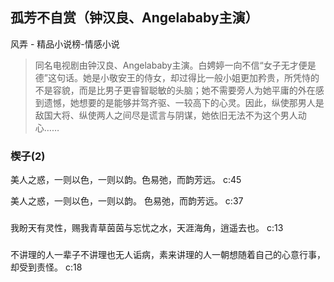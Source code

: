 ## 孤芳不自赏（钟汉良、Angelababy主演）

风弄  -  精品小说榜-情感小说

> 同名电视剧由钟汉良、Angelababy主演。白娉婷一向不信“女子无才便是德”这句话。她是小敬安王的侍女，却过得比一般小姐更加矜贵，所凭恃的不是容貌，而是比男子更睿智聪敏的头脑；她不需要旁人为她平庸的外在感到遗憾，她想要的是能够并驾齐驱、一较高下的心灵。因此，纵使那男人是敌国大将、纵使两人之间尽是谎言与阴谋，她依旧无法不为这个男人动心……

### 楔子(2)

美人之惑，一则以色，一则以韵。色易弛，而韵芳远。 c:45

美人之惑，一则以色，一则以韵。    色易弛，而韵芳远。 c:37

### 

我盼天有灵性，赐我青草茵茵与忘忧之水，天涯海角，逍遥去也。 c:13

### 

不讲理的人一辈子不讲理也无人诟病，素来讲理的人一朝想随着自己的心意行事，却受到责怪。 c:18
